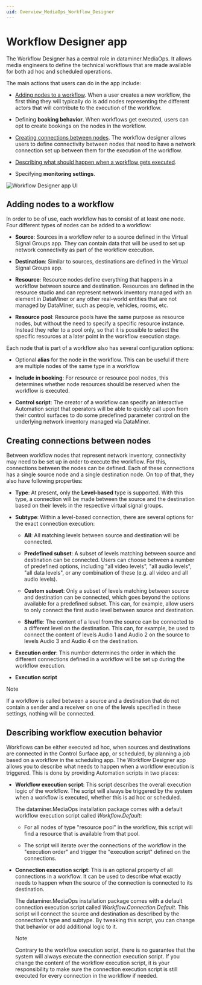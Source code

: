 ```yaml
---
uid: Overview_MediaOps_Workflow_Designer
---
```


# Workflow Designer app

The Workflow Designer has a central role in dataminer.MediaOps. It allows media engineers to define the technical workflows that are made available for both ad hoc and scheduled operations.

The main actions that users can do in the app include:

- [Adding nodes to a workflow](#adding-nodes-to-a-workflow). When a user creates a new workflow, the first thing they will typically do is add nodes representing the different actors that will contribute to the execution of the workflow.

- Defining **booking behavior**. When workflows get executed, users can opt to create bookings on the nodes in the workflow.

- [Creating connections between nodes](#creating-connections-between-nodes). The workflow designer allows users to define connectivity between nodes that need to have a network connection set up between them for the execution of the workflow.

- [Describing what should happen when a workflow gets executed](#describing-workflow-execution-behavior).

- Specifying **monitoring settings**.

![Workflow Designer app UI](~/dataminer-overview/images/workflow_designer_app.png)

## Adding nodes to a workflow

In order to be of use, each workflow has to consist of at least one node. Four different types of nodes can be added to a workflow:

- **Source**: Sources in a workflow refer to a source defined in the Virtual Signal Groups app. They can contain data that will be used to set up network connectivity as part of the workflow execution.

- **Destination**: Similar to sources, destinations are defined in the Virtual Signal Groups app.

- **Resource**: Resource nodes define everything that happens in a workflow between source and destination. Resources are defined in the resource studio and can represent network inventory managed with an element in DataMiner or any other real-world entities that are not managed by DataMiner, such as people, vehicles, rooms, etc.

- **Resource pool**: Resource pools have the same purpose as resource nodes, but without the need to specify a specific resource instance. Instead they refer to a pool only, so that it is possible to select the specific resources at a later point in the workflow execution stage.

Each node that is part of a workflow also has several configuration options:

- Optional **alias** for the node in the workflow. This can be useful if there are multiple nodes of the same type in a workflow

- **Include in booking**: For resource or resource pool nodes, this determines whether node resources should be reserved when the workflow is executed.

- **Control script**: The creator of a workflow can specify an interactive Automation script that operators will be able to quickly call upon from their control surfaces to do some predefined parameter control on the underlying network inventory managed via DataMiner.

## Creating connections between nodes

Between workflow nodes that represent network inventory, connectivity may need to be set up in order to execute the workflow. For this, connections between the nodes can be defined. Each of these connections has a single source node and a single destination node. On top of that, they also have following properties:

- **Type**: At present, only the **Level-based** type is supported. With this type, a connection will be made between the source and the destination based on their levels in the respective virtual signal groups.

- **Subtype**: Within a level-based connection, there are several options for the exact connection execution:

  - **All**: All matching levels between source and destination will be connected.

  - **Predefined subset**: A subset of levels matching between source and destination can be connected. Users can choose between a number of predefined options, including "all video levels", "all audio levels", "all data levels", or any combination of these (e.g. all video and all audio levels).

  - **Custom subset**: Only a subset of levels matching between source and destination can be connected, which goes beyond the options available for a predefined subset. This can, for example, allow users to only connect the first audio level between source and destination.

  - **Shuffle**: The content of a level from the source can be connected to a different level on the destination. This can, for example, be used to connect the content of levels Audio 1 and Audio 2 on the source to levels Audio 3 and Audio 4 on the destination.

- **Execution order**: This number determines the order in which the different connections defined in a workflow will be set up during the workflow execution.

- **Execution script**

> [!NOTE]
> If a workflow is called between a source and a destination that do not contain a sender and a receiver on one of the levels specified in these settings, nothing will be connected.

## Describing workflow execution behavior

Workflows can be either executed ad hoc, when sources and destinations are connected in the Control Surface app, or scheduled, by planning a job based on a workflow in the scheduling app. The Workflow Designer app allows you to describe what needs to happen when a workflow execution is triggered. This is done by providing Automation scripts in two places:

- **Workflow execution script**: This script describes the overall execution logic of the workflow. The script will always be triggered by the system when a workflow is executed, whether this is ad hoc or scheduled.

  The dataminer.MediaOps installation package comes with a default workflow execution script called *Workflow.Default*:

  - For all nodes of type "resource pool" in the workflow, this script will find a resource that is available from that pool.

  - The script will iterate over the connections of the workflow in the "execution order" and trigger the "execution script" defined on the connections.

- **Connection execution script**: This is an optional property of all connections in a workflow. It can be used to describe what exactly needs to happen when the source of the connection is connected to its destination.

  The dataminer.MediaOps installation package comes with a default connection execution script called *Workflow.Connection.Default*. This script will connect the source and destination as described by the connection's type and subtype. By tweaking this script, you can change that behavior or add additional logic to it.

  > [!NOTE]
  > Contrary to the workflow execution script, there is no guarantee that the system will always execute the connection execution script. If you change the content of the workflow execution script, it is your responsibility to make sure the connection execution script is still executed for every connection in the workflow if needed.
